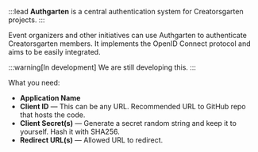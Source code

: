 :::lead
**Authgarten** is a central authentication system for Creatorsgarten projects.
:::

Event organizers and other initiatives can use Authgarten to authenticate Creatorsgarten members. It implements the OpenID Connect protocol and aims to be easily integrated.

:::warning[In development]
We are still developing this.
:::

What you need:

- **Application Name**
- **Client ID** — This can be any URL. Recommended URL to GitHub repo that hosts the code.
- **Client Secret(s)** — Generate a secret random string and keep it to yourself. Hash it with SHA256.
- **Redirect URL(s)** — Allowed URL to redirect.
